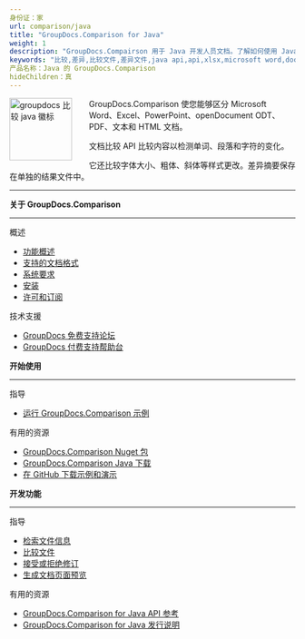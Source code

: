 ```yaml
---
身份证：家
url: comparison/java
title: "GroupDocs.Comparison for Java"
weight: 1
description: "GroupDocs.Compairson 用于 Java 开发人员文档。了解如何使用 Java 区分 docx、pptx 和 pdf 文件。"
keywords: "比较,差异,比较文件,差异文件,java api,api,xlsx,microsoft word,docx,pptx,pdf,java"
产品名称：Java 的 GroupDocs.Comparison
hideChildren：真
---
```

<img src="comparison/java/images/home.png" alt="groupdocs 比较 java 徽标" align="left" style="width:110px; margin: 0 30px 0 0"/>

GroupDocs.Comparison 使您能够区分 Microsoft Word、Excel、PowerPoint、openDocument ODT、PDF、文本和 HTML 文档。

文档比较 API 比较内容以检测单词、段落和字符的变化。

它还比较字体大小、粗体、斜体等样式更改。差异摘要保存在单独的结果文件中。

------

<div class="row">
<div class="col-md-4">
<p><b>关于 GroupDocs.Comparison</b></p>
<hr><p>概述</p></hr>
<ul>
<li><a href='{{< ref "comparison/java/getting-started/features-overview" >}}'>功能概述</a></li>
<li><a href='{{< ref "comparison/java/getting-started/supported-document-formats" >}}'>支持的文档格式</a></li>
<li><a href='{{< ref "comparison/java/getting-started/system-requirements" >}}'>系统要求</a></li>
<li><a href='{{< ref "comparison/java/getting-started/installation" >}}'>安装</a></li>
<li><a href='{{< ref "comparison/java/getting-started/evaluation-limitations-and-licensing-of-groupdocs.comparison.md" >}}'>许可和订阅</a></li>
</ul>
<p>技术支援</p>
<ul>
<li><a href="https://forum.groupdocs.com/">GroupDocs 免费支持论坛</a></li>
<li><a href="https://helpdesk.groupdocs.com/">GroupDocs 付费支持帮助台</a></li>
</ul>
</div>
<div class="col-md-4">
<p><b>开始使用</b></p>
<hr><p>指导</p></hr>
	<ul>
<li><a href='{{< ref "comparison/java/getting-started/how-to-run-examples" >}}'>运行 GroupDocs.Comparison 示例</a></li>
	</ul>
<p>有用的资源</p>
	<ul>
<li><a href="https://www.nuget.org/packages/groupdocs.comparison">GroupDocs.Comparison Nuget 包</a></li>
</li><li><a href="https://downloads.groupdocs.com/comparison/java">GroupDocs.Comparison Java 下载</a></li>
<li><a href="https://github.com/groupdocs-comparison/GroupDocs.Comparison-for-Java">在 GitHub 下载示例和演示</a></li>
	</ul>
</div>
<div class="col-md-4">
<p><b>开发功能</b></p>
<hr><p>指导</p></hr>
	<ul>
<li><a href='{{< ref "comparison/java/developer-guide/basic-usage/get-file-info" >}}'>检索文件信息</a></li>
<li><a href='{{< ref "comparison/java/developer-guide/basic-usage/compare-documents" >}}'>比较文件</a></li>
<li><a href='{{< ref "comparison/java/developer-guide/advanced-usage/accept-or-reject-revisions" >}}'>接受或拒绝修订</a></li>
<li><a href='{{< ref "comparison/java/developer-guide/advanced-usage/generate-document-pages-preview" >}}'>生成文档页面预览</a></li>
	</ul>
<p>有用的资源</p>
	<ul>
<li><a href="https://apireference.groupdocs.com/comparison/java">GroupDocs.Comparison for Java API 参考</a></li>
<li><a href='{{< ref "comparison/java/release-notes" >}}'>GroupDocs.Comparison for Java 发行说明</a></li>
	</ul>
</div>
</div>

